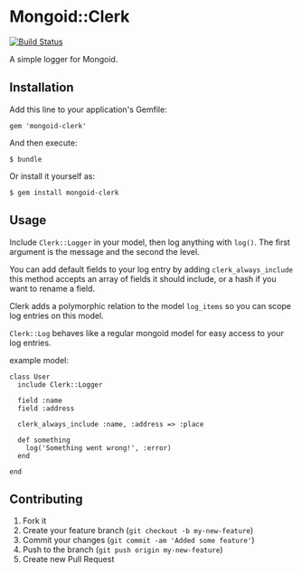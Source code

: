 # Mongoid::Clerk

[![Build Status](https://secure.travis-ci.org/80beans/mongoid-clerk.png?branch=master)](http://travis-ci.org/80beans/mongoid-clerk)

A simple logger for Mongoid.

## Installation

Add this line to your application's Gemfile:

    gem 'mongoid-clerk'

And then execute:

    $ bundle

Or install it yourself as:

    $ gem install mongoid-clerk

## Usage

Include `Clerk::Logger` in your model, then log anything with `log()`. The first argument is the message and the second the level.

You can add default fields to your log entry by adding `clerk_always_include` this method accepts an array of fields it should include, or a hash if you want to rename a field.

Clerk adds a polymorphic relation to the model `log_items` so you can scope log entries on this model.

`Clerk::Log` behaves like a regular mongoid model for easy access to your log entries.

example model:

    class User
      include Clerk::Logger

      field :name
      field :address

      clerk_always_include :name, :address => :place

      def something
        log('Something went wrong!', :error)
      end

    end



## Contributing

1. Fork it
2. Create your feature branch (`git checkout -b my-new-feature`)
3. Commit your changes (`git commit -am 'Added some feature'`)
4. Push to the branch (`git push origin my-new-feature`)
5. Create new Pull Request
